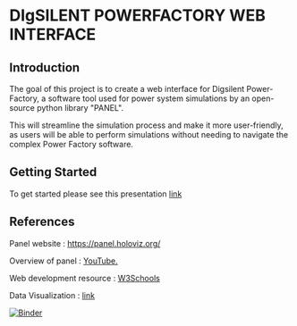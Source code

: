 # DIgSILENT POWERFACTORY WEB INTERFACE

## Introduction

The goal of this project is to create a web interface for Digsilent Power-Factory, a software tool used for power system simulations by an open-source python library "PANEL".

This will streamline the simulation process and make it more user-friendly, as users will be able to perform simulations without needing to navigate the complex Power Factory software.

## Getting Started
To get started please see this presentation [link](https://github.com/shiva-kumar-biru/panel/blob/main/Documents/panel_introduction.pptx)


## References 
Panel website :
https://panel.holoviz.org/

Overview of panel : <a href="https://www.youtube.com/watch?v=1UVghBXt6dY"> YouTube.</a>

Web development resource :  [W3Schools](https://www.w3schools.com/) 

Data Visualization : [link](https://realpython.com/python-data-visualization-bokeh/)


[![Binder](https://mybinder.org/badge_logo.svg)](https://mybinder.org/v2/gh/shiva-kumar-biru/panel/main)
